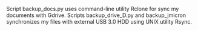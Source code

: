 Script backup_docs.py uses command-line utility Rclone for sync my documents with Gdrive.
Scripts backup_drive_D.py and backup_jmicron synchronizes my files with external USB 3.0 HDD using UNIX utility Rsync.